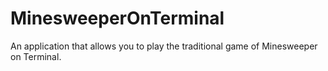 # MinesweeperOnTerminal
An application that allows you to play the traditional game of Minesweeper on Terminal.
